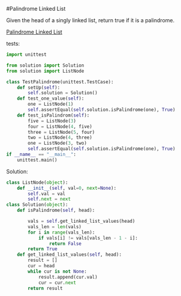 #Palindrome Linked List

Given the head of a singly linked list, return true if it is a palindrome.

[Palindrome Linked List](https://leetcode.com/problems/palindrome-linked-list/)

tests:
```python
import unittest

from solution import Solution
from solution import ListNode

class TestPalindrome(unittest.TestCase):
    def setUp(self):
        self.solution = Solution()
    def test_one_value(self):
        one = ListNode(1)
        self.assertEqual(self.solution.isPalindrome(one), True)
    def test_isPalindrom(self):
        five = ListNode(3)
        four = ListNode(4, five)
        three = ListNode(5, four)
        two = ListNode(4, three)
        one = ListNode(3, two)
        self.assertEqual(self.solution.isPalindrome(one), True)
if __name__ == "__main__":
    unittest.main()
```

Solution:
```python
class ListNode(object):
    def __init__(self, val=0, next=None):
        self.val = val
        self.next = next
class Solution(object):
    def isPalindrome(self, head):

        vals = self.get_linked_list_values(head)
        vals_len = len(vals)
        for i in range(vals_len):
            if vals[i] != vals[vals_len - 1 - i]:
                return False
        return True
    def get_linked_list_values(self, head):
        result = []
        cur = head
        while cur is not None:
            result.append(cur.val)
            cur = cur.next
        return result
```

